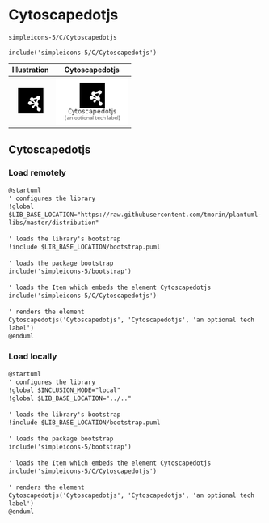 # Cytoscapedotjs


```text
simpleicons-5/C/Cytoscapedotjs
```

```text
include('simpleicons-5/C/Cytoscapedotjs')
```



| Illustration | Cytoscapedotjs |
| :---: | :---: |
| ![illustration for Illustration](../../simpleicons-5/C/Cytoscapedotjs.png) | ![illustration for Cytoscapedotjs](../../simpleicons-5/C/Cytoscapedotjs.Local.png) |




## Cytoscapedotjs

### Load remotely
```plantuml
@startuml
' configures the library
!global $LIB_BASE_LOCATION="https://raw.githubusercontent.com/tmorin/plantuml-libs/master/distribution"

' loads the library's bootstrap
!include $LIB_BASE_LOCATION/bootstrap.puml

' loads the package bootstrap
include('simpleicons-5/bootstrap')

' loads the Item which embeds the element Cytoscapedotjs
include('simpleicons-5/C/Cytoscapedotjs')

' renders the element
Cytoscapedotjs('Cytoscapedotjs', 'Cytoscapedotjs', 'an optional tech label')
@enduml
```

### Load locally
```plantuml
@startuml
' configures the library
!global $INCLUSION_MODE="local"
!global $LIB_BASE_LOCATION="../.."

' loads the library's bootstrap
!include $LIB_BASE_LOCATION/bootstrap.puml

' loads the package bootstrap
include('simpleicons-5/bootstrap')

' loads the Item which embeds the element Cytoscapedotjs
include('simpleicons-5/C/Cytoscapedotjs')

' renders the element
Cytoscapedotjs('Cytoscapedotjs', 'Cytoscapedotjs', 'an optional tech label')
@enduml
```


